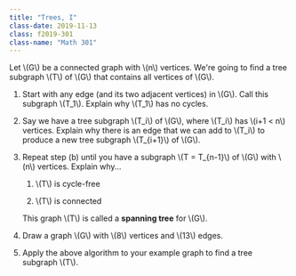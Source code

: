 ```yaml
---
title: "Trees, I"
class-date: 2019-11-13
class: f2019-301
class-name: "Math 301"
---
```


Let \\(G\\) be a connected graph with \\(n\\) vertices. We're going to find
a tree subgraph \\(T\\) of \\(G\\) that contains all vertices of \\(G\\).

1.  Start with any edge (and its two adjacent vertices) in \\(G\\). Call this
    subgraph \\(T_1\\). Explain why \\(T_1\\) has no cycles.

2.  Say we have a tree subgraph \\(T_i\\) of \\(G\\), where \\(T_i\\) has \\(i+1 < n\\)
    vertices. Explain why there is an edge that we can add to \\(T_i\\) to
    produce a new tree subgraph \\(T_{i+1}\\) of \\(G\\).

3.  Repeat step (b) until you have a subgraph \\(T = T_{n-1}\\) of \\(G\\) with \\(n\\) vertices. Explain why...

    1.  \\(T\\) is cycle-free

    2.  \\(T\\) is connected
    
    This graph \\(T\\) is called a **spanning tree** for \\(G\\).

4.  Draw a graph \\(G\\) with \\(8\\) vertices and \\(13\\) edges.

5.  Apply the above algorithm to your example graph to find a tree subgraph \\(T\\).
